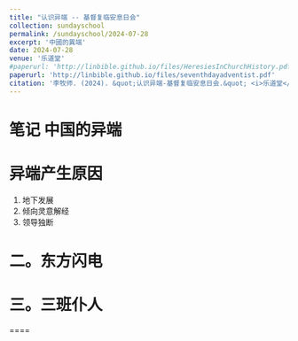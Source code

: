 ```yaml
---
title: "认识异端 -- 基督复临安息日会"
collection: sundayschool
permalink: /sundayschool/2024-07-28
excerpt: '中國的異端'
date: 2024-07-28
venue: '乐道堂'
#paperurl: 'http://linbible.github.io/files/HeresiesInChurchHistory.pdf'
paperurl: 'http://linbible.github.io/files/seventhdayadventist.pdf'
citation: '李牧师. (2024). &quot;认识异端-基督复临安息日会.&quot; <i>乐道堂</i>. 1(1).'
---
```


# 笔记 中国的异端

# 异端产生原因
1. 地下发展
2. 倾向灵意解经
3. 领导独断
# 二。东方闪电
# 三。三班仆人

====